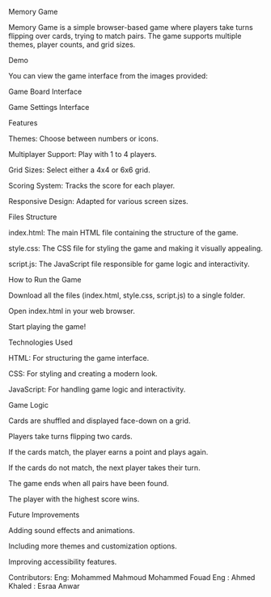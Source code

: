 Memory Game

Memory Game is a simple browser-based game where players take turns flipping over cards, trying to match pairs. The game supports multiple themes, player counts, and grid sizes.

Demo

You can view the game interface from the images provided:

Game Board Interface

Game Settings Interface

Features

Themes: Choose between numbers or icons.

Multiplayer Support: Play with 1 to 4 players.

Grid Sizes: Select either a 4x4 or 6x6 grid.

Scoring System: Tracks the score for each player.

Responsive Design: Adapted for various screen sizes.

Files Structure

index.html: The main HTML file containing the structure of the game.

style.css: The CSS file for styling the game and making it visually appealing.

script.js: The JavaScript file responsible for game logic and interactivity.

How to Run the Game

Download all the files (index.html, style.css, script.js) to a single folder.

Open index.html in your web browser.

Start playing the game!

Technologies Used

HTML: For structuring the game interface.

CSS: For styling and creating a modern look.

JavaScript: For handling game logic and interactivity.

Game Logic

Cards are shuffled and displayed face-down on a grid.

Players take turns flipping two cards.

If the cards match, the player earns a point and plays again.

If the cards do not match, the next player takes their turn.

The game ends when all pairs have been found.

The player with the highest score wins.

Future Improvements

Adding sound effects and animations.

Including more themes and customization options.

Improving accessibility features.

Contributors:
Eng: Mohammed Mahmoud Mohammed Fouad
Eng : Ahmed Khaled
    : Esraa Anwar